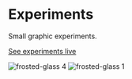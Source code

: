 # Experiments

Small graphic experiments.

[See experiments live](http://www.liedman.net/experiments/)

![frosted-glass 4](https://user-images.githubusercontent.com/1246614/34529825-7dab0108-f0ad-11e7-8f13-10cb4ce82e98.png)
![frosted-glass 1](https://user-images.githubusercontent.com/1246614/34529850-8e13caca-f0ad-11e7-84d3-b24021bfa366.png)
